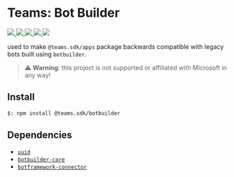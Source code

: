 # Teams: Bot Builder

<p>
    <a href="https://www.npmjs.com/package/@teams.sdk/botbuilder" target="_blank">
        <img src="https://img.shields.io/npm/v/@teams.sdk/botbuilder" />
    </a>
    <a href="https://www.npmjs.com/package/@teams.sdk/botbuilder?activeTab=code" target="_blank">
        <img src="https://img.shields.io/bundlephobia/min/@teams.sdk/botbuilder" />
    </a>
    <a href="https://www.npmjs.com/package/@teams.sdk/botbuilder?activeTab=dependencies" target="_blank">
        <img src="https://img.shields.io/librariesio/release/npm/@teams.sdk/botbuilder" />
    </a>
    <a href="https://www.npmjs.com/package/@teams.sdk/botbuilder" target="_blank">
        <img src="https://img.shields.io/npm/dw/@teams.sdk/botbuilder" />
    </a>
    <a href="https://aacebo.github.io/teams-sdk-js" target="_blank">
        <img src="https://img.shields.io/badge/📖 docs-open-blue" />
    </a>
</p>

used to make `@teams.sdk/apps` package backwards compatible with legacy bots built using
`botbuilder`.

> ⚠️ **Warning**: this project is not supported or affiliated with Microsoft in any way!

## Install

```bash
$: npm install @teams.sdk/botbuilder
```

## Dependencies

-   [`uuid`](https://www.npmjs.com/package/uuid)
-   [`botbuilder-core`](https://www.npmjs.com/package/botbuilder-core)
-   [`botframework-connector`](https://www.npmjs.com/package/botframework-connector)
